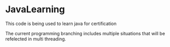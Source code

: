 # JavaLearning
This code is being used to learn java for certification

The current programming branching includes multiple situations that will be refelected in multi threading.
